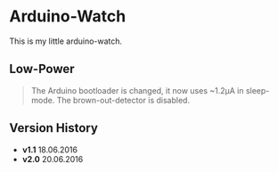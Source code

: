 Arduino-Watch
=============

This is my little arduino-watch.

Low-Power
---------
>The Arduino bootloader is changed, it now uses ~1.2µA in sleep-mode.
The brown-out-detector is disabled.

Version History
---------------
* **v1.1** 18.06.2016
* **v2.0** 20.06.2016
